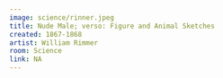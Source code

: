 ```yaml
---
image: science/rinner.jpeg
title: Nude Male; verso: Figure and Animal Sketches
created: 1867-1868
artist: William Rimmer
room: Science
link: NA
---
```



